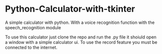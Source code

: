 # Python-Calculator-with-tkinter
A simple calculator with python. With a voice recognition function with the speech_recognition module 


To use this calculator just clone the repo and run the .py file it shoiuld open a window with a simple calculator ui.
To use the record feature you must be connected to the internet.

